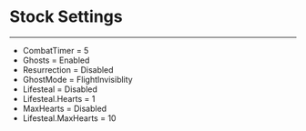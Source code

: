 # Stock Settings
- - -
* CombatTimer = 5
* Ghosts = Enabled
* Resurrection = Disabled
* GhostMode = FlightInvisiblity
* Lifesteal = Disabled
* Lifesteal.Hearts = 1
* MaxHearts = Disabled
* Lifesteal.MaxHearts = 10

